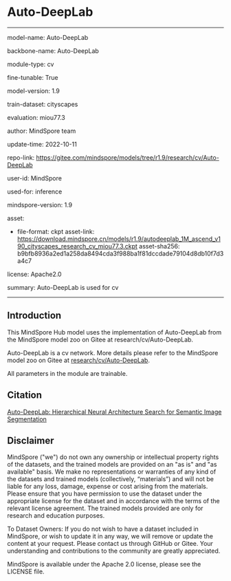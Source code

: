 # Auto-DeepLab

---

model-name: Auto-DeepLab

backbone-name: Auto-DeepLab

module-type: cv

fine-tunable: True

model-version: 1.9

train-dataset: cityscapes

evaluation: miou77.3

author: MindSpore team

update-time: 2022-10-11

repo-link: <https://gitee.com/mindspore/models/tree/r1.9/research/cv/Auto-DeepLab>

user-id: MindSpore

used-for: inference

mindspore-version: 1.9

asset:

-
    file-format: ckpt
    asset-link: <https://download.mindspore.cn/models/r1.9/autodeeplab_1M_ascend_v190_cityscapes_research_cv_miou77.3.ckpt>
    asset-sha256: b9bfb8936a2ed1a258da8494cda3f988ba1f81dccdade79104d8db10f7d3a4c7

license: Apache2.0

summary: Auto-DeepLab is used for cv

---

## Introduction

This MindSpore Hub model uses the implementation of Auto-DeepLab from the MindSpore model zoo on Gitee at research/cv/Auto-DeepLab.

Auto-DeepLab is a cv network. More details please refer to the MindSpore model zoo on Gitee at [research/cv/Auto-DeepLab](https://gitee.com/mindspore/models/blob/r1.9/research/cv/Auto-DeepLab/README.md).

All parameters in the module are trainable.

## Citation

[Auto-DeepLab: Hierarchical Neural Architecture Search for Semantic Image Segmentation](https://arxiv.org/pdf/1901.02985v2.pdf)

## Disclaimer

MindSpore ("we") do not own any ownership or intellectual property rights of the datasets, and the trained models are provided on an "as is" and "as available" basis. We make no representations or warranties of any kind of the datasets and trained models (collectively, “materials”) and will not be liable for any loss, damage, expense or cost arising from the materials. Please ensure that you have permission to use the dataset under the appropriate license for the dataset and in accordance with the terms of the relevant license agreement. The trained models provided are only for research and education purposes.

To Dataset Owners: If you do not wish to have a dataset included in MindSpore, or wish to update it in any way, we will remove or update the content at your request. Please contact us through GitHub or Gitee. Your understanding and contributions to the community are greatly appreciated.

MindSpore is available under the Apache 2.0 license, please see the LICENSE file.

